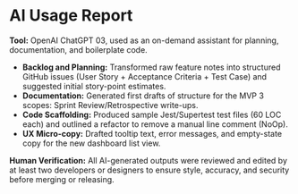 # AI Usage Report

**Tool:** OpenAI ChatGPT 03, used as an on-demand assistant for planning, documentation, and boilerplate code.

- **Backlog and Planning:** Transformed raw feature notes into structured GitHub issues (User Story + Acceptance Criteria + Test Case) and suggested initial story-point estimates.  
- **Documentation:** Generated first drafts of structure for the MVP 3 scopes: Sprint Review/Retrospective write-ups.  
- **Code Scaffolding:** Produced sample Jest/Supertest test files (60 LOC each) and outlined a refactor to remove a manual line comment (NoOp).  
- **UX Micro-copy:** Drafted tooltip text, error messages, and empty-state copy for the new dashboard list view.  

**Human Verification:** All AI-generated outputs were reviewed and edited by at least two developers or designers to ensure style, accuracy, and security before merging or releasing.